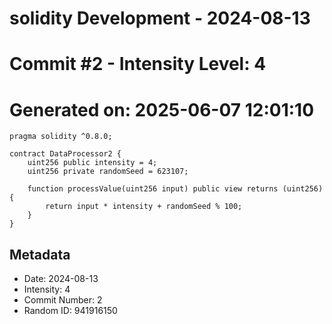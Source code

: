 ﻿# solidity Development - 2024-08-13
# Commit #2 - Intensity Level: 4
# Generated on: 2025-06-07 12:01:10
```solidity
pragma solidity ^0.8.0;

contract DataProcessor2 {
    uint256 public intensity = 4;
    uint256 private randomSeed = 623107;

    function processValue(uint256 input) public view returns (uint256) {
        return input * intensity + randomSeed % 100;
    }
}
```
## Metadata
- Date: 2024-08-13
- Intensity: 4
- Commit Number: 2
- Random ID: 941916150
